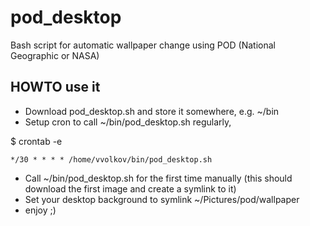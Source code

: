 # pod_desktop
Bash script for automatic wallpaper change using POD (National Geographic or NASA)


## HOWTO use it

* Download pod_desktop.sh and store it somewhere, e.g. ~/bin
* Setup cron to call ~/bin/pod_desktop.sh regularly, 

$ crontab -e
```
*/30 * * * * /home/vvolkov/bin/pod_desktop.sh
```
* Call ~/bin/pod_desktop.sh for the first time manually (this should download the first image and create a symlink to it)
* Set your desktop background to symlink ~/Pictures/pod/wallpaper
* enjoy ;)

